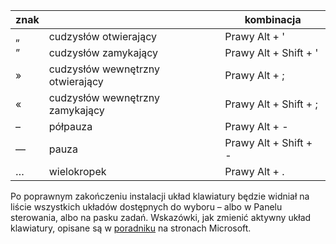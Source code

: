 | znak |  | kombinacja |
| ---- | ---- | ---------- |
| „    | cudzysłów otwierający | <i class="fa fa-keyboard-o" aria-hidden="true"></i> Prawy Alt + ' |
| ”    | cudzysłów zamykający | <i class="fa fa-keyboard-o" aria-hidden="true"></i> Prawy Alt + Shift + ' |
| »    | cudzysłów wewnętrzny otwierający | <i class="fa fa-keyboard-o" aria-hidden="true"></i> Prawy Alt + ; |
| «    | cudzysłów wewnętrzny zamykający | <i class="fa fa-keyboard-o" aria-hidden="true"></i> Prawy Alt + Shift + ; |
| –    | półpauza | <i class="fa fa-keyboard-o" aria-hidden="true"></i> Prawy Alt + - |
| —    | pauza | <i class="fa fa-keyboard-o" aria-hidden="true"></i> Prawy Alt + Shift + - |
| …    | wielokropek | <i class="fa fa-keyboard-o" aria-hidden="true"></i> Prawy Alt + . |

Po poprawnym zakończeniu instalacji układ klawiatury będzie widniał na liście wszystkich układów dostępnych do wyboru – albo w Panelu sterowania, albo na pasku zadań. Wskazówki, jak zmienić aktywny układ klawiatury, opisane są w [poradniku](https://support.microsoft.com/pl-pl/kb/258824) na stronach Microsoft.
